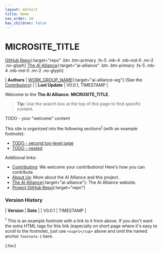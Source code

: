 ```yaml
---
layout: default
title: Home
nav_order: 10
has_children: false
---
```


# MICROSITE_TITLE

[GitHub Repo](https://github.com/The-AI-Alliance/REPO_NAME){:target="repo" .btn .btn-primary .fs-5 .mb-4 .mb-md-0 .mr-2 .no-glyph}
[The AI Alliance](https://thealliance.ai){:target="ai-alliance" .btn .btn-primary .fs-5 .mb-4 .mb-md-0 .mr-2 .no-glyph} 

| **Authors**     | [WORK_GROUP_NAME](https://thealliance.ai/focus-areas/WORK_GROUP_URL_NAME){:target="ai-alliance-wg"} (See the [Contributors]({{site.baseurl}}/contributing/#contributors)) |
| **Last Update** | V0.0.1, TIMESTAMP |

Welcome to the **The AI Alliance**: **MICROSITE_TITLE**.

> **Tip:** Use the search box at the top of this page to find specific content.

TODO - your "welcome" content


This site is organized into the following sections<sup><a href="#footnote-1">1</a></sup> (with an example footnote):

* [TODO - second top-level page]({{site.baseurl}}/second_page)
* [TODO - nested]({{site.baseurl}}/nested/nested)

Additional links:

* [Contributing]({{site.baseurl}}/contributing): We welcome your contributions! Here's how you can contribute.
* [About Us]({{site.baseurl}}/about): More about the AI Alliance and this project.
* [The AI Alliance](https://thealliance.ai){:target="ai-alliance"}: The AI Alliance website.
* [Project GitHub Repo](https://github.com/The-AI-Alliance/REPO_NAME){:target="repo"}


### Version History

| **Version** | **Date**   |
| V0.0.1      | TIMESTAMP |

<a name="footnote-1"></a>
<sup>1</sup> This is an example footnote with a link to it from above. If you don't want the extra HTML tags for this link (especially on short page where it's easy to scroll to the footnote), just use `<sup>1</sup>` above and omit the named anchor `footnote-1` here.

<!-- 
Use the following construct to automatically show a table of
contents (ToC) for the child pages.
For this page, you already have a "manual" ToC in the bullet 
lists above.
-->
{:toc}
